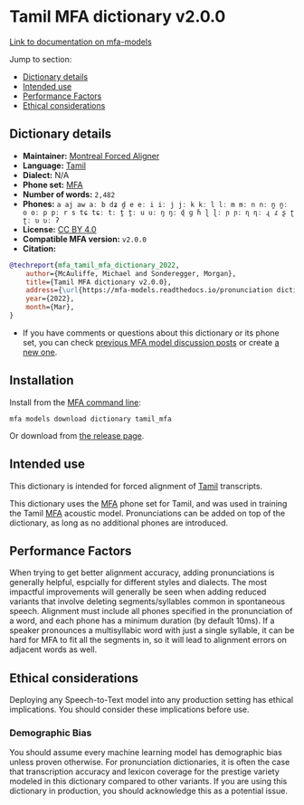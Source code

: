 
# Tamil MFA dictionary v2.0.0

[Link to documentation on mfa-models](https://mfa-models.readthedocs.io/en/main/dictionary/tamil_mfa.html)

Jump to section:

- [Dictionary details](#dictionary-details)
- [Intended use](#intended-use)
- [Performance Factors](#performance-factors)
- [Ethical considerations](#ethical-considerations)

## Dictionary details

- **Maintainer:** [Montreal Forced Aligner](https://montreal-forced-aligner.readthedocs.io/)
- **Language:** [Tamil](https://en.wikipedia.org/wiki/Tamil_language)
- **Dialect:** N/A
- **Phone set:** [MFA](https://mfa-models.readthedocs.io/en/refactor/mfa_phone_set.html#tamil)
- **Number of words:** `2,482`
- **Phones:** `a aj aw aː b dʑ d̪ e eː i iː j jː k kː l lː m mː n nː n̪ n̪ː o oː p pː r s tɕ tɕː tː t̪ t̪ː u uː ŋ ŋː ɖ ɡ ɦ ɭ ɭː ɲ ɲː ɳ ɳː ɻ ɾ ʂ ʈ ʈː ʋ ʋː ʔ`
- **License:** [CC BY 4.0](https://github.com/MontrealCorpusTools/mfa-models/tree/main/dictionary/tamil/mfa/v2.0.0/LICENSE)
- **Compatible MFA version:** `v2.0.0`
- **Citation:**

```bibtex
@techreport{mfa_tamil_mfa_dictionary_2022,
	author={McAuliffe, Michael and Sonderegger, Morgan},
	title={Tamil MFA dictionary v2.0.0},
	address={\url{https://mfa-models.readthedocs.io/pronunciation dictionary/Tamil/Tamil MFA dictionary v2_0_0.html}},
	year={2022},
	month={Mar},
}
```

- If you have comments or questions about this dictionary or its phone set, you can check [previous MFA model discussion posts](https://github.com/MontrealCorpusTools/mfa-models/discussions?discussions_q=Tamil+MFA+dictionary+v2.0.0) or create [a new one](https://github.com/MontrealCorpusTools/mfa-models/discussions/new).

## Installation

Install from the [MFA command line](https://montreal-forced-aligner.readthedocs.io/en/latest/user_guide/models/index.html):

```
mfa models download dictionary tamil_mfa
```

Or download from [the release page](https://github.com/MontrealCorpusTools/mfa-models/releases/tag/dictionary-tamil_mfa-v2.0.0).

## Intended use

This dictionary is intended for forced alignment of [Tamil](https://en.wikipedia.org/wiki/Tamil_language) transcripts.

This dictionary uses the [MFA](https://mfa-models.readthedocs.io/en/refactor/mfa_phone_set.html#tamil) phone set for Tamil, and was used in training the Tamil [MFA](https://mfa-models.readthedocs.io/en/refactor/mfa_phone_set.html#tamil) acoustic model. Pronunciations can be added on top of the dictionary, as long as no additional phones are introduced.

## Performance Factors

When trying to get better alignment accuracy, adding pronunciations is generally helpful, espcially for different styles and dialects. The most impactful improvements will generally be seen when adding reduced variants that involve deleting segments/syllables common in spontaneous speech.  Alignment must include all phones specified in the pronunciation of a word, and each phone has a minimum duration (by default 10ms). If a speaker pronounces a multisyllabic word with just a single syllable, it can be hard for MFA to fit all the segments in, so it will lead to alignment errors on adjacent words as well.

## Ethical considerations

Deploying any Speech-to-Text model into any production setting has ethical implications. You should consider these implications before use.

### Demographic Bias

You should assume every machine learning model has demographic bias unless proven otherwise. For pronunciation dictionaries, it is often the case that transcription accuracy and lexicon coverage for the prestige variety modeled in this dictionary compared to other variants. If you are using this dictionary in production, you should acknowledge this as a potential issue.
